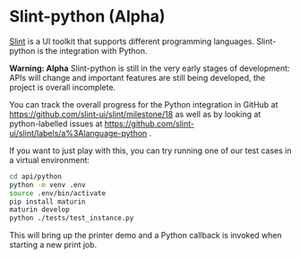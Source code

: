 <!-- Copyright © SixtyFPS GmbH <info@slint.dev> ; SPDX-License-Identifier: GPL-3.0-only OR LicenseRef-Slint-Royalty-free-1.1 OR LicenseRef-Slint-commercial -->

# Slint-python (Alpha)

[Slint](https://slint.dev/) is a UI toolkit that supports different programming languages.
Slint-python is the integration with Python.

**Warning: Alpha**
Slint-python is still in the very early stages of development: APIs will change and important features are still being developed,
the project is overall incomplete.

You can track the overall progress for the Python integration in GitHub at https://github.com/slint-ui/slint/milestone/18
as well as by looking at python-labelled issues at https://github.com/slint-ui/slint/labels/a%3Alanguage-python .

If you want to just play with this, you can try running one of our test cases in a virtual environment:

```bash
cd api/python
python -m venv .env
source .env/bin/activate
pip install maturin
maturin develop
python ./tests/test_instance.py
```

This will bring up the printer demo and a Python callback is invoked when starting a new print job.

